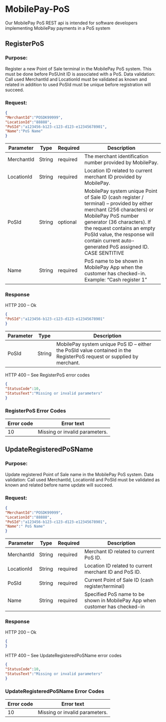 # MobilePay-PoS
Our MobilePay PoS REST api  is intended for software developers implementing MobilePay payments in a PoS system

## RegisterPoS
### Purpose:
Register a new Point of Sale terminal in the MobilePay PoS system. This must be done before PoSUnit ID is associated with a PoS.
Data validation:
Call used MerchantId and LocationId must be validated as known and related in addition to used PoSId must be unique before registration will succeed. 
### Request:
```json
{
"MerchantId":"POSDK99999",
"LocationId":"88888",
"PoSId":"a123456-b123-c123-d123-e12345678901",
"Name":"PoS Name"
}
```
|Parameter    |Type        |Required  |Description                                                      |
|-------------|------------|----------|-----------------------------------------------------------------|
|MerchantId   |String      | required | The merchant identification number provided by MobilePay. |
|LocationId   |String      | required | Location ID related to current merchant ID provided by MobilePay. |
|PoSId   |String        | optional | MobilePay system unique Point of Sale ID (cash register / terminal) – provided by either merchant (256 characters) or MobilePay PoS number generator (36 characters). If the request contains an empty PoSId value, the response will contain current auto-generated PoS assigned ID. CASE SENTITIVE |
|Name         |String      | required | PoS name to be shown in MobilePay App when the customer has checked-in. Example: “Cash register 1” |

### Response
HTTP 200 – Ok
```json
{
"PoSId":"a123456-b123-c123-d123-e12345678901"
}
```
|Parameter    |Type        |Description                                                      |
|-------------|------------|-----------------------------------------------------------------|
|PoSId        |String      | MobilePay system unique PoS ID  – either the PoSId value contained in the RegisterPoS request or supplied by merchant. |

HTTP 400 – See RegisterPoS error codes
```json
{
"StatusCode":10,
"StatusText":"Missing or invalid parameters"
}
```
### RegisterPoS Error Codes
|Error code   |Error text       |
|-------------|-----------------|
|10           |Missing or invalid parameters. | 

## UpdateRegisteredPoSName
### Purpose:
Update registered Point of Sale name in the MobilePay PoS system.
Data validation:
Call used MerchantId, LocationId and PoSId must be validated as known and related before name update will succeed. 
### Request:
```json
{
"MerchantId":"POSDK99999",
"LocationId":"88888",
"PoSId":"a123456-b123-c123-d123-e12345678901",
"Name":" PoS Name"
}

```
|Parameter    |Type        |Required  |Description                                                      |
|-------------|------------|----------|-----------------------------------------------------------------|
|MerchantId   |String      | required | Merchant ID related to current PoS ID. |
|LocationId   |String      | required | Location ID related to current merchant ID and PoS ID. |
|PoSId   |String        | required |Current Point of Sale ID (cash register/terminal) |
|Name         |String      | required | Specified PoS name to be shown in MobilePay App when customer has checked-in |

### Response
HTTP 200 – Ok
```json
{
}
```

HTTP 400 – See UpdateRegisteredPoSName error codes
```json
{
"StatusCode":10,
"StatusText":"Missing or invalid parameters"
}
```
### UpdateRegisteredPoSName  Error Codes
|Error code   |Error text       |
|-------------|-----------------|
|10           |Missing or invalid parameters. | 

